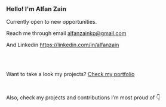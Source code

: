 ### Hello! I'm Alfan Zain
  
Currently open to new opportunities.

Reach me through email alfanzainkp@gmail.com

And Linkedin https://linkedin.com/in/alfanzain

<br/>
<br/>

Want to take a look my projects? [Check my portfolio](https://s.id/alfanzainportfolio)

<br/>

Also, check my projects and contributions I’m most proud of 👇
